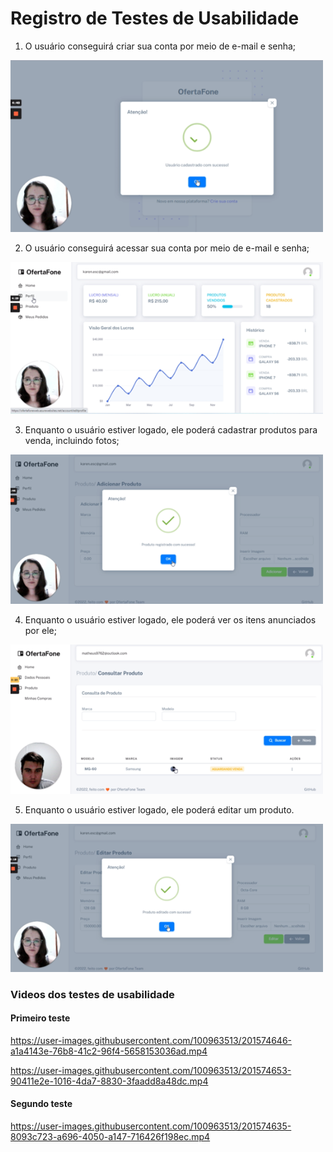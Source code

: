 # Registro de Testes de Usabilidade

1. O usuário conseguirá criar sua conta por meio de e-mail e senha; 

<img src="/docs/img/plano_usabilidade/r1.png" width="500">

2. O usuário conseguirá  acessar sua conta por meio de e-mail e senha; 

<img src="/docs/img/plano_usabilidade/r2.png" width="500">

3. Enquanto o usuário estiver logado, ele poderá cadastrar produtos para venda, incluindo fotos; 

<img src="/docs/img/plano_usabilidade/r3.png" width="500">

4. Enquanto o usuário estiver logado, ele poderá ver os itens anunciados por ele; 

<img src="/docs/img/plano_usabilidade/r4.png" width="500">

5. Enquanto o usuário estiver logado, ele poderá editar um produto.

<img src="/docs/img/plano_usabilidade/r5.png" width="500">
 


 ### Videos dos testes de usabilidade
 
 #### Primeiro teste
 
https://user-images.githubusercontent.com/100963513/201574646-a1a4143e-76b8-41c2-96f4-5658153036ad.mp4


https://user-images.githubusercontent.com/100963513/201574653-90411e2e-1016-4da7-8830-3faadd8a48dc.mp4


 #### Segundo teste
 
https://user-images.githubusercontent.com/100963513/201574635-8093c723-a696-4050-a147-716426f198ec.mp4


 
